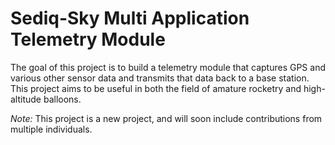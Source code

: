 Sediq-Sky Multi Application Telemetry Module
============================================

The goal of this project is to build a telemetry module that captures GPS and various other sensor data and transmits that data back to a base station. This project aims to be useful in both the field of amature rocketry and high-altitude balloons.

*Note:* This project is a new project, and will soon include contributions from multiple individuals.


